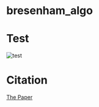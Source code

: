# bresenham_algo

# Test

![test](showcase.gif)

# Citation
[The Paper](https://www.ercankoclar.com/wp-content/uploads/2016/12/Bresenhams-Algorithm.pdf)
